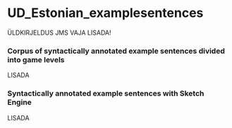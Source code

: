 # UD_Estonian_examplesentences
ÜLDKIRJELDUS JMS VAJA LISADA!
### Corpus of syntactically annotated example sentences divided into game levels
LISADA
### Syntactically annotated example sentences with Sketch Engine
LISADA
